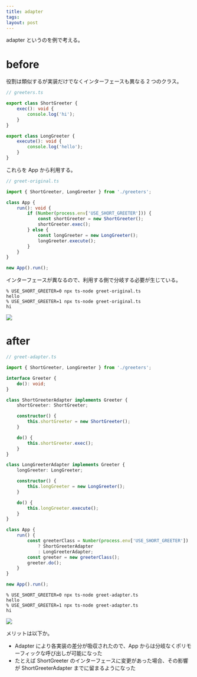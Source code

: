```yaml
---
title: adapter
tags:
layout: post
---
```


<script lang="ts">
  import Image from '$lib/components/Image.svelte'
</script>

adapter というのを例で考える。

# before

役割は類似するが実装だけでなくインターフェースも異なる 2 つのクラス。

```typescript
// greeters.ts

export class ShortGreeter {
	exec(): void {
		console.log('hi');
	}
}

export class LongGreeter {
	execute(): void {
		console.log('hello');
	}
}
```

これらを App から利用する。

```typescript
// greet-original.ts

import { ShortGreeter, LongGreeter } from './greeters';

class App {
	run(): void {
		if (Number(process.env['USE_SHORT_GREETER'])) {
			const shortGreeter = new ShortGreeter();
			shortGreeter.exec();
		} else {
			const longGreeter = new LongGreeter();
			longGreeter.execute();
		}
	}
}

new App().run();
```

インターフェースが異なるので、利用する側で分岐する必要が生じている。

```
% USE_SHORT_GREETER=0 npx ts-node greet-original.ts
hello
% USE_SHORT_GREETER=1 npx ts-node greet-original.ts
hi
```

<Image src="/adapter-1.png" />

# after

```typescript
// greet-adapter.ts

import { ShortGreeter, LongGreeter } from './greeters';

interface Greeter {
	do(): void;
}

class ShortGreeterAdapter implements Greeter {
	shortGreeter: ShortGreeter;

	constructor() {
		this.shortGreeter = new ShortGreeter();
	}

	do() {
		this.shortGreeter.exec();
	}
}

class LongGreeterAdapter implements Greeter {
	longGreeter: LongGreeter;

	constructor() {
		this.longGreeter = new LongGreeter();
	}

	do() {
		this.longGreeter.execute();
	}
}

class App {
	run() {
		const greeterClass = Number(process.env['USE_SHORT_GREETER'])
			? ShortGreeterAdapter
			: LongGreeterAdapter;
		const greeter = new greeterClass();
		greeter.do();
	}
}

new App().run();
```

```
% USE_SHORT_GREETER=0 npx ts-node greet-adapter.ts
hello
% USE_SHORT_GREETER=1 npx ts-node greet-adapter.ts
hi
```

<Image src="/adapter-2.png" />

メリットは以下か。

- Adapter により各実装の差分が吸収されたので、App からは分岐なくポリモーフィックな呼び出しが可能になった
- たとえば ShortGreeter のインターフェースに変更があった場合、その影響が ShortGreeterAdapter までに留まるようになった

